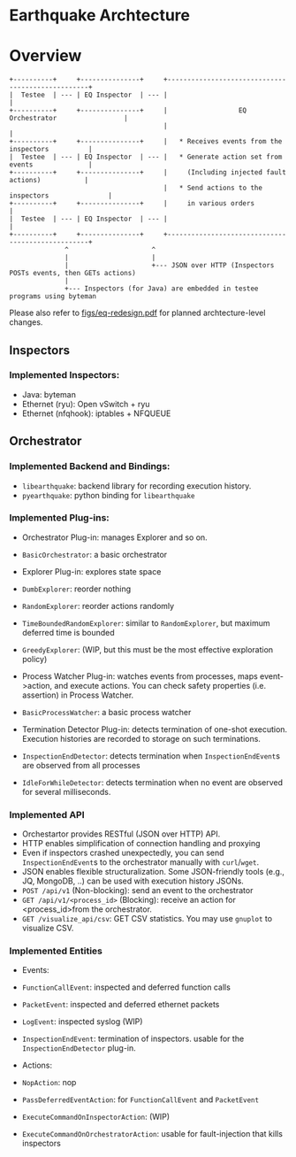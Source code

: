 # Earthquake Archtecture

# Overview

    +----------+     +---------------+     +--------------------------------------------------+
    |  Testee  | --- | EQ Inspector  | --- |                                                  |
    +----------+     +---------------+     |                  EQ Orchestrator                 |				 
                                           |                                                  |
    +----------+     +---------------+     |   * Receives events from the inspectors	      |
    |  Testee  | --- | EQ Inspector  | --- |   * Generate action set from events              |
    +----------+     +---------------+     |     (Including injected fault actions)           |
                                           |   * Send actions to the inspectors               |
    +----------+     +---------------+     |     in various orders                            |
    |  Testee  | --- | EQ Inspector  | --- |                                                  |
    +----------+     +---------------+     +--------------------------------------------------+
                  ^                     ^
                  |                     |
                  |                     +--- JSON over HTTP (Inspectors POSTs events, then GETs actions)
                  |
                  +--- Inspectors (for Java) are embedded in testee programs using byteman


Please also refer to [figs/eq-redesign.pdf](figs/eq-redesign.pdf) for planned archtecture-level changes.

## Inspectors
### Implemented Inspectors:
 * Java: byteman
 * Ethernet (ryu): Open vSwitch + ryu
 * Ethernet (nfqhook): iptables + NFQUEUE
 
## Orchestrator
### Implemented Backend and Bindings:
 * `libearthquake`: backend library for recording execution history.
 * `pyearthquake`: python binding for `libearthquake`

### Implemented Plug-ins:
 * Orchestrator Plug-in: manages Explorer and so on.
  * `BasicOrchestrator`: a basic orchestrator
  
 * Explorer Plug-in: explores state space
  * `DumbExplorer`: reorder nothing
  * `RandomExplorer`: reorder actions randomly
  * `TimeBoundedRandomExplorer`: similar to `RandomExplorer`, but maximum deferred time is bounded
  * `GreedyExplorer`: (WIP, but this must be the most effective exploration policy)
  
 * Process Watcher Plug-in: watches events from processes, maps event->action, and execute actions. You can check safety properties (i.e. assertion) in Process Watcher.
  * `BasicProcessWatcher`: a basic process watcher
  
 * Termination Detector Plug-in:  detects termination of one-shot execution. Execution histories are recorded to storage on such terminations.
  * `InspectionEndDetector`: detects termination when `InspectionEndEvent`s are observed from all processes
  * `IdleForWhileDetector`: detects termination when no event are observed for several milliseconds.

### Implemented API
 * Orchestartor provides RESTful (JSON over HTTP) API.
  * HTTP enables simplification of connection handling and proxying
   * Even if inspectors crashed unexpectedly, you can send `InspectionEndEvent`s to the orchestrator manually with `curl`/`wget`.
  * JSON enables flexible structuralization. Some JSON-friendly tools (e.g., JQ, MongoDB, ..) can be used with execution history JSONs.
 * `POST /api/v1` (Non-blocking): send an event to the orchestrator
 * `GET /api/v1/<process_id>` (Blocking): receive an action for <process_id>from the orchestrator.
 * `GET /visualize_api/csv`: GET CSV statistics. You may use `gnuplot` to visualize CSV.

### Implemented Entities
 * Events:
  * `FunctionCallEvent`: inspected and deferred function calls
  * `PacketEvent`: inspected and deferred ethernet packets
  * `LogEvent`: inspected syslog (WIP)
  * `InspectionEndEvent`: termination of inspectors. usable for the `InspectionEndDetector` plug-in.
  
 * Actions:
  * `NopAction`: nop
  * `PassDeferredEventAction`: for `FunctionCallEvent` and `PacketEvent`
  * `ExecuteCommandOnInspectorAction`: (WIP)
  * `ExecuteCommandOnOrchestratorAction`: usable for fault-injection that kills inspectors

